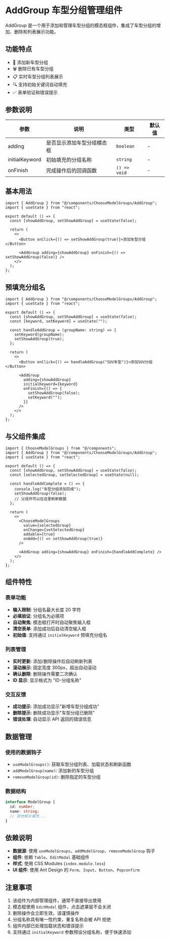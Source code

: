 # AddGroup 车型分组管理组件

AddGroup 是一个用于添加和管理车型分组的模态框组件，集成了车型分组的增加、删除和列表展示功能。

## 功能特点

- 📝 添加新车型分组
- 🗑️ 删除已有车型分组
- 📋 实时车型分组列表展示
- 🔍 支持初始关键词自动填充
- ✅ 表单验证和错误提示

## 参数说明

| 参数           | 说明                       | 类型         | 默认值 |
| -------------- | -------------------------- | ------------ | ------ |
| adding         | 是否显示添加车型分组模态框 | `boolean`    | -      |
| initialKeyword | 初始填充的分组名称         | `string`     | -      |
| onFinish       | 完成操作后的回调函数       | `() => void` | -      |

## 基本用法

```tsx
import { AddGroup } from "@/components/ChooseModelGroups/AddGroup";
import { useState } from "react";

export default () => {
  const [showAddGroup, setShowAddGroup] = useState(false);

  return (
    <>
      <Button onClick={() => setShowAddGroup(true)}>添加车型分组</Button>

      <AddGroup adding={showAddGroup} onFinish={() => setShowAddGroup(false)} />
    </>
  );
};
```

## 预填充分组名

```tsx
import { AddGroup } from "@/components/ChooseModelGroups/AddGroup";
import { useState } from "react";

export default () => {
  const [showAddGroup, setShowAddGroup] = useState(false);
  const [keyword, setKeyword] = useState("");

  const handleAddGroup = (groupName: string) => {
    setKeyword(groupName);
    setShowAddGroup(true);
  };

  return (
    <>
      <Button onClick={() => handleAddGroup("SUV车型")}>添加SUV分组</Button>

      <AddGroup
        adding={showAddGroup}
        initialKeyword={keyword}
        onFinish={() => {
          setShowAddGroup(false);
          setKeyword("");
        }}
      />
    </>
  );
};
```

## 与父组件集成

```tsx
import { ChooseModelGroups } from "@/components";
import { AddGroup } from "@/components/ChooseModelGroups/AddGroup";
import { useState } from "react";

export default () => {
  const [showAddGroup, setShowAddGroup] = useState(false);
  const [selectedGroup, setSelectedGroup] = useState(null);

  const handleAddComplete = () => {
    console.log("车型分组添加完成");
    setShowAddGroup(false);
    // 父组件可以在这里刷新数据
  };

  return (
    <>
      <ChooseModelGroups
        value={selectedGroup}
        onChange={setSelectedGroup}
        addable={true}
        onAdd={() => setShowAddGroup(true)}
      />

      <AddGroup adding={showAddGroup} onFinish={handleAddComplete} />
    </>
  );
};
```

## 组件特性

### 表单功能

- **输入限制**: 分组名最大长度 20 字符
- **必填验证**: 分组名为必填项
- **自动聚焦**: 模态框打开时自动聚焦输入框
- **清空表单**: 添加成功后自动清空输入框
- **初始值**: 支持通过 `initialKeyword` 预填充分组名

### 列表管理

- **实时更新**: 添加/删除操作后自动刷新列表
- **滚动展示**: 固定高度 300px，超出自动滚动
- **确认删除**: 删除操作需要二次确认
- **ID 显示**: 显示格式为 "ID-分组名称"

### 交互反馈

- **成功提示**: 添加成功显示"新增车型分组成功"
- **删除提示**: 删除成功显示"车型分组已删除"
- **错误处理**: 自动显示 API 返回的错误信息

## 数据管理

### 使用的数据钩子

- `useModelGroups()`: 获取车型分组列表、加载状态和刷新函数
- `addModelGroup(name)`: 添加新的车型分组
- `removeModelGroup(id)`: 删除指定的车型分组

### 数据结构

```typescript
interface ModelGroup {
  id: number;
  name: string;
  // 其他相关属性...
}
```

## 依赖说明

- **数据源**: 使用 `useModelGroups`、`addModelGroup`、`removeModelGroup` 钩子
- **组件**: 依赖 `Table`、`EditModal` 基础组件
- **样式**: 使用 CSS Modules (`index.module.less`)
- **UI 组件**: 使用 Ant Design 的 `Form`、`Input`、`Button`、`Popconfirm`

## 注意事项

1. 该组件为内部管理组件，通常不直接导出使用
2. 模态框使用 `EditModal` 组件，点击遮罩层不会关闭
3. 删除操作会立即生效，请谨慎操作
4. 分组名称具有唯一性约束，重复名称会被 API 拒绝
5. 组件内部已处理加载状态和错误提示
6. 支持通过 `initialKeyword` 参数预设分组名称，便于快速添加
